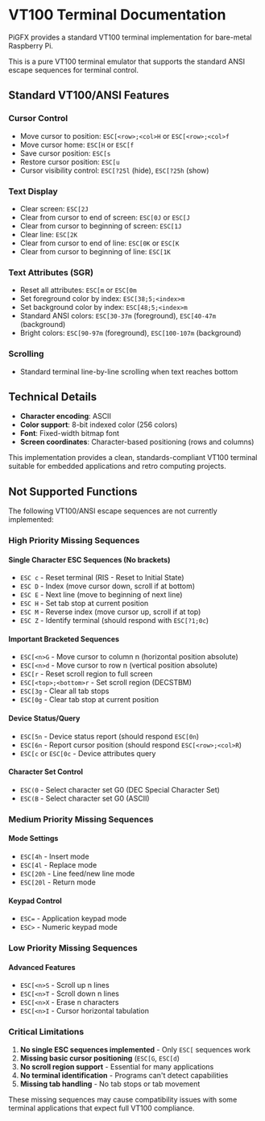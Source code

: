 # VT100 Terminal Documentation

PiGFX provides a standard VT100 terminal implementation for bare-metal Raspberry Pi.

This is a pure VT100 terminal emulator that supports the standard ANSI escape sequences for terminal control.

## Standard VT100/ANSI Features

### Cursor Control
- Move cursor to position: `ESC[<row>;<col>H` or `ESC[<row>;<col>f`
- Move cursor home: `ESC[H` or `ESC[f`
- Save cursor position: `ESC[s`
- Restore cursor position: `ESC[u`
- Cursor visibility control: `ESC[?25l` (hide), `ESC[?25h` (show)

### Text Display
- Clear screen: `ESC[2J`
- Clear from cursor to end of screen: `ESC[0J` or `ESC[J`
- Clear from cursor to beginning of screen: `ESC[1J`
- Clear line: `ESC[2K`
- Clear from cursor to end of line: `ESC[0K` or `ESC[K`
- Clear from cursor to beginning of line: `ESC[1K`

### Text Attributes (SGR)
- Reset all attributes: `ESC[m` or `ESC[0m`
- Set foreground color by index: `ESC[38;5;<index>m`
- Set background color by index: `ESC[48;5;<index>m`
- Standard ANSI colors: `ESC[30-37m` (foreground), `ESC[40-47m` (background)
- Bright colors: `ESC[90-97m` (foreground), `ESC[100-107m` (background)

### Scrolling
- Standard terminal line-by-line scrolling when text reaches bottom

## Technical Details

- **Character encoding**: ASCII
- **Color support**: 8-bit indexed color (256 colors)
- **Font**: Fixed-width bitmap font
- **Screen coordinates**: Character-based positioning (rows and columns)

This implementation provides a clean, standards-compliant VT100 terminal suitable for embedded applications and retro computing projects.

## Not Supported Functions

The following VT100/ANSI escape sequences are not currently implemented:

### High Priority Missing Sequences

#### Single Character ESC Sequences (No brackets)
- `ESC c` - Reset terminal (RIS - Reset to Initial State)
- `ESC D` - Index (move cursor down, scroll if at bottom)
- `ESC E` - Next line (move to beginning of next line)
- `ESC H` - Set tab stop at current position
- `ESC M` - Reverse index (move cursor up, scroll if at top)
- `ESC Z` - Identify terminal (should respond with `ESC[?1;0c`)

#### Important Bracketed Sequences
- `ESC[<n>G` - Move cursor to column n (horizontal position absolute)
- `ESC[<n>d` - Move cursor to row n (vertical position absolute)
- `ESC[r` - Reset scroll region to full screen
- `ESC[<top>;<bottom>r` - Set scroll region (DECSTBM)
- `ESC[3g` - Clear all tab stops
- `ESC[0g` - Clear tab stop at current position

#### Device Status/Query
- `ESC[5n` - Device status report (should respond `ESC[0n`)
- `ESC[6n` - Report cursor position (should respond `ESC[<row>;<col>R`)
- `ESC[c` or `ESC[0c` - Device attributes query

#### Character Set Control
- `ESC(0` - Select character set G0 (DEC Special Character Set)
- `ESC(B` - Select character set G0 (ASCII)

### Medium Priority Missing Sequences

#### Mode Settings
- `ESC[4h` - Insert mode
- `ESC[4l` - Replace mode
- `ESC[20h` - Line feed/new line mode
- `ESC[20l` - Return mode

#### Keypad Control
- `ESC=` - Application keypad mode
- `ESC>` - Numeric keypad mode

### Low Priority Missing Sequences

#### Advanced Features
- `ESC[<n>S` - Scroll up n lines
- `ESC[<n>T` - Scroll down n lines
- `ESC[<n>X` - Erase n characters
- `ESC[<n>I` - Cursor horizontal tabulation

### Critical Limitations

1. **No single ESC sequences implemented** - Only `ESC[` sequences work
2. **Missing basic cursor positioning** (`ESC[G`, `ESC[d`)
3. **No scroll region support** - Essential for many applications
4. **No terminal identification** - Programs can't detect capabilities
5. **Missing tab handling** - No tab stops or tab movement

These missing sequences may cause compatibility issues with some terminal applications that expect full VT100 compliance.